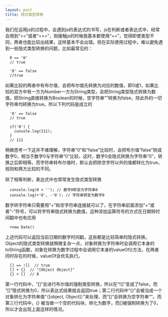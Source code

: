 ```yaml
---
layout: post
title: 隐式类型转换
---
```


我们在运用js的过程中，会遇到js的表达式的书写，js在判断或者表达式中，经常会用到“==”或者“===”，刚接触js的时候我基本都使用“==”，觉得即使类型不同，两者也能比较出结果，这样基本不会出错。但在实际使用过程中，难以避免遇到一些隐式类型转换的问题，比如最常见的：

~~~
  0 == '0'
  // true

  '0' == false
  //true
~~~

如果比较的两者中有布尔值，会把布尔值先转换为对应的数值，即0或1，如果比较的双方中有一方为Number一方为String类型，会把String类型隐式转换为数值。把String直接转换为Boolean的时候，空字符串“”转换为false，除此外的一切字符串均转换为true。所以下列代码是成立的

~~~
  '0' == false
  // true

  if('0') {
    console.log(111);
  }
  // 111
~~~

稍微思考一下这并不难理解，字符串“0”和“false”比较时，会把布尔值“false”转成数字0，相当于数字0与字符串“0”比较，这时，数字0会隐式转换为字符串“0”，转换之后即相等。而字符串转布尔值时，默认会把除空字符以外的值都转化为true，规则和两方比较的不同。

除了相等判断，表达式中也常常发生隐式类型转换

~~~
  console.log(0 + ''); // 数字0转变为字符串0
  console.log(+'0', -'0'); // 字符串转变为数字0
~~~

数字转字符串只需要用“+”和空字符串连接就可以了，在字符串前面添加“+”或者“-”符号，可以将字符串隐式转换为数值，这种添加运算符号的方式在日期转时间戳中也有应用

~~~
  +new Date()
~~~

上述代码可以返回当前日期的数字时间戳，这些都是比较简单的隐式转换。Object的隐式类型转换就稍微复杂一点，对象转换为字符串时会调用它本身的toString函数，对象在转换为数字过程中会调用它本身的valueOf()方法，在两者同时存在的时候，valueOf会优先执行。

~~~
  [] == ![]  // true
  [] + {}  // "[Object Object]"
  {} + []  // 0
~~~

第一行代码中，“[]”会进行布尔值的强制类型转换，所以在“![]”变成了false，而 “[]”隐式转换为0，所以表达式结果就会返回true；第二行代码中“{}”会被当成一个对象转化为字符串值“（[object, Object]）”来处理，而“[]”会转换为空字符串“”。而第三行代码中，{} 被当做一个空的代码块，转化为数字，而[]被强制转换为了0，所以才会出现上面这样的情况。

